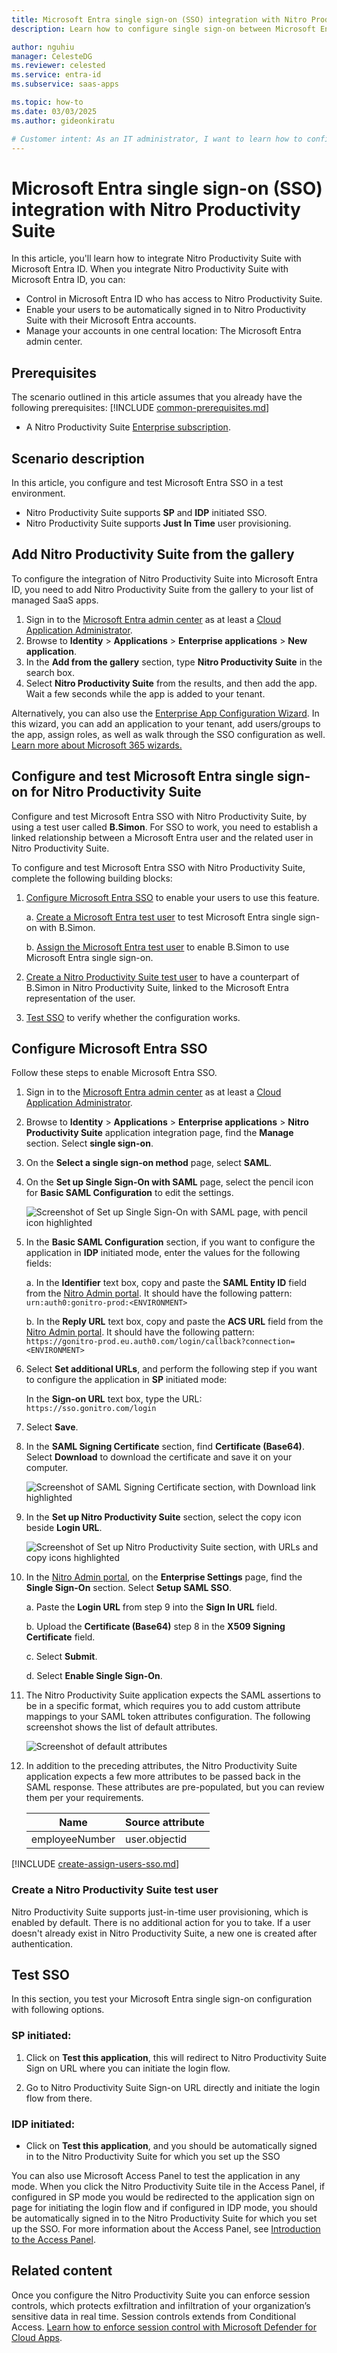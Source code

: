```yaml
---
title: Microsoft Entra single sign-on (SSO) integration with Nitro Productivity Suite
description: Learn how to configure single sign-on between Microsoft Entra ID and Nitro Productivity Suite.

author: nguhiu
manager: CelesteDG
ms.reviewer: celested
ms.service: entra-id
ms.subservice: saas-apps

ms.topic: how-to
ms.date: 03/03/2025
ms.author: gideonkiratu

# Customer intent: As an IT administrator, I want to learn how to configure single sign-on between Microsoft Entra ID and Nitro Productivity Suite so that I can control who has access to Nitro Productivity Suite, enable automatic sign-in with Microsoft Entra accounts, and manage my accounts in one central location.
---
```


# Microsoft Entra single sign-on (SSO) integration with Nitro Productivity Suite

In this article,  you'll learn how to integrate Nitro Productivity Suite with Microsoft Entra ID. When you integrate Nitro Productivity Suite with Microsoft Entra ID, you can:

* Control in Microsoft Entra ID who has access to Nitro Productivity Suite.
* Enable your users to be automatically signed in to Nitro Productivity Suite with their Microsoft Entra accounts.
* Manage your accounts in one central location: The Microsoft Entra admin center.

## Prerequisites
The scenario outlined in this article assumes that you already have the following prerequisites:
[!INCLUDE [common-prerequisites.md](~/identity/saas-apps/includes/common-prerequisites.md)]
* A Nitro Productivity Suite [Enterprise subscription](https://www.gonitro.com/pricing).

## Scenario description

In this article,  you configure and test Microsoft Entra SSO in a test environment.

* Nitro Productivity Suite supports **SP** and **IDP** initiated SSO.
* Nitro Productivity Suite supports **Just In Time** user provisioning.

## Add Nitro Productivity Suite from the gallery

To configure the integration of Nitro Productivity Suite into Microsoft Entra ID, you need to add Nitro Productivity Suite from the gallery to your list of managed SaaS apps.

1. Sign in to the [Microsoft Entra admin center](https://entra.microsoft.com) as at least a [Cloud Application Administrator](~/identity/role-based-access-control/permissions-reference.md#cloud-application-administrator).
1. Browse to **Identity** > **Applications** > **Enterprise applications** > **New application**.
1. In the **Add from the gallery** section, type **Nitro Productivity Suite** in the search box.
1. Select **Nitro Productivity Suite** from the results, and then add the app. Wait a few seconds while the app is added to your tenant.

 Alternatively, you can also use the [Enterprise App Configuration Wizard](https://portal.office.com/AdminPortal/home?Q=Docs#/azureadappintegration). In this wizard, you can add an application to your tenant, add users/groups to the app, assign roles, as well as walk through the SSO configuration as well. [Learn more about Microsoft 365 wizards.](/microsoft-365/admin/misc/azure-ad-setup-guides)


<a name='configure-and-test-azure-ad-single-sign-on-for-nitro-productivity-suite'></a>

## Configure and test Microsoft Entra single sign-on for Nitro Productivity Suite

Configure and test Microsoft Entra SSO with Nitro Productivity Suite, by using a test user called **B.Simon**. For SSO to work, you need to establish a linked relationship between a Microsoft Entra user and the related user in Nitro Productivity Suite.

To configure and test Microsoft Entra SSO with Nitro Productivity Suite, complete the following building blocks:

1. [Configure Microsoft Entra SSO](#configure-azure-ad-sso) to enable your users to use this feature.

    a. [Create a Microsoft Entra test user](#create-an-azure-ad-test-user) to test Microsoft Entra single sign-on with B.Simon.
    
    b. [Assign the Microsoft Entra test user](#assign-the-azure-ad-test-user) to enable B.Simon to use Microsoft Entra single sign-on.
    
2. [Create a Nitro Productivity Suite test user](#create-a-nitro-productivity-suite-test-user) to have a counterpart of B.Simon in Nitro Productivity Suite, linked to the Microsoft Entra representation of the user.
1. [Test SSO](#test-sso) to verify whether the configuration works.

<a name='configure-azure-ad-sso'></a>

## Configure Microsoft Entra SSO

Follow these steps to enable Microsoft Entra SSO.

1. Sign in to the [Microsoft Entra admin center](https://entra.microsoft.com) as at least a [Cloud Application Administrator](~/identity/role-based-access-control/permissions-reference.md#cloud-application-administrator).
1. Browse to **Identity** > **Applications** > **Enterprise applications** > **Nitro Productivity Suite** application integration page, find the **Manage** section. Select **single sign-on**.
1. On the **Select a single sign-on method** page, select **SAML**.

1. On the **Set up Single Sign-On with SAML** page, select the pencil icon for **Basic SAML Configuration** to edit the settings.

   ![Screenshot of Set up Single Sign-On with SAML page, with pencil icon highlighted](common/edit-urls.png)

1. In the **Basic SAML Configuration** section, if you want to configure the application in **IDP** initiated mode, enter the values for the following fields:

    a. In the **Identifier** text box, copy and paste the **SAML Entity ID** field from the [Nitro Admin portal](https://admin.gonitro.com/). It should have the following pattern:
    `urn:auth0:gonitro-prod:<ENVIRONMENT>`

    b. In the **Reply URL** text box, copy and paste the **ACS URL** field from the [Nitro Admin portal](https://admin.gonitro.com/). It should have the following pattern:
    `https://gonitro-prod.eu.auth0.com/login/callback?connection=<ENVIRONMENT>`

1. Select **Set additional URLs**, and perform the following step if you want to configure the application in **SP** initiated mode:

    In the **Sign-on URL** text box, type the URL:
    `https://sso.gonitro.com/login`

1. Select **Save**.

1. In the **SAML Signing Certificate** section, find **Certificate (Base64)**. Select **Download** to download the certificate and save it on your computer.

	![Screenshot of SAML Signing Certificate section, with Download link highlighted](common/certificatebase64.png)
    
1. In the **Set up Nitro Productivity Suite** section, select the copy icon beside **Login URL**.
    
    ![Screenshot of Set up Nitro Productivity Suite section, with URLs and copy icons highlighted](common/copy-configuration-urls.png)
    
1. In the [Nitro Admin portal](https://admin.gonitro.com/), on the **Enterprise Settings** page, find the **Single Sign-On** section. Select **Setup SAML SSO**.

	a. Paste the **Login URL** from step 9 into the **Sign In URL** field.
	
	b. Upload the **Certificate (Base64)** step 8 in the **X509 Signing Certificate** field.
	
	c. Select **Submit**.
	
	d. Select **Enable Single Sign-On**.

1. The Nitro Productivity Suite application expects the SAML assertions to be in a specific format, which requires you to add custom attribute mappings to your SAML token attributes configuration. The following screenshot shows the list of default attributes.

	![Screenshot of default attributes](common/default-attributes.png)

1. In addition to the preceding attributes, the Nitro Productivity Suite application expects a few more attributes to be passed back in the SAML response. These attributes are pre-populated, but you can review them per your requirements.
	
	| Name  |  Source attribute|
	| ---------------| --------------- |
	| employeeNumber |  user.objectid |


<a name='create-an-azure-ad-test-user'></a>

[!INCLUDE [create-assign-users-sso.md](~/identity/saas-apps/includes/create-assign-users-sso.md)]

### Create a Nitro Productivity Suite test user

Nitro Productivity Suite supports just-in-time user provisioning, which is enabled by default. There is no additional action for you to take. If a user doesn't already exist in Nitro Productivity Suite, a new one is created after authentication.

## Test SSO 

In this section, you test your Microsoft Entra single sign-on configuration with following options. 

### SP initiated:

1. Click on **Test this application**, this will redirect to Nitro Productivity Suite Sign on URL where you can initiate the login flow.  

2. Go to Nitro Productivity Suite Sign-on URL directly and initiate the login flow from there.

### IDP initiated:

* Click on **Test this application**, and you should be automatically signed in to the Nitro Productivity Suite for which you set up the SSO 

You can also use Microsoft Access Panel to test the application in any mode. When you click the Nitro Productivity Suite tile in the Access Panel, if configured in SP mode you would be redirected to the application sign on page for initiating the login flow and if configured in IDP mode, you should be automatically signed in to the Nitro Productivity Suite for which you set up the SSO. For more information about the Access Panel, see [Introduction to the Access Panel](https://support.microsoft.com/account-billing/sign-in-and-start-apps-from-the-my-apps-portal-2f3b1bae-0e5a-4a86-a33e-876fbd2a4510).


## Related content

Once you configure the Nitro Productivity Suite you can enforce session controls, which protects exfiltration and infiltration of your organization’s sensitive data in real time. Session controls extends from Conditional Access. [Learn how to enforce session control with Microsoft Defender for Cloud Apps](/cloud-app-security/proxy-deployment-any-app).
